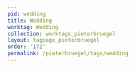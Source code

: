 ```yaml
---
pid: wedding
title: Wedding
worktag: Wedding
collection: worktags_pieterbruegel
layout: tagpage_pieterbruegel
order: '172'
permalink: /pieterbruegel/tags/wedding
---
```

